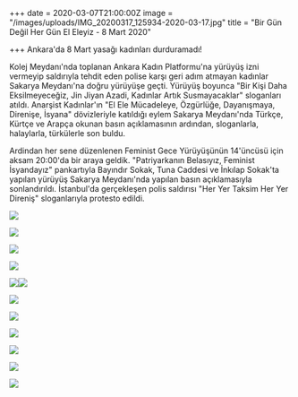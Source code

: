 +++
date = 2020-03-07T21:00:00Z
image = "/images/uploads/IMG_20200317_125934-2020-03-17.jpg"
title = "Bir Gün Değil Her Gün El Eleyiz - 8 Mart 2020"

+++
Ankara'da 8 Mart yasağı kadınları durduramadı!

Kolej Meydanı'nda toplanan Ankara Kadın Platformu'na yürüyüş izni vermeyip saldırıyla tehdit eden polise karşı geri adım atmayan kadınlar Sakarya Meydanı'na doğru yürüyüşe geçti. Yürüyüş boyunca "Bir Kişi Daha Eksilmeyeceğiz, Jin Jiyan Azadi, Kadınlar Artık Susmayacaklar" sloganları atıldı. Anarşist Kadınlar'ın "El Ele Mücadeleye, Özgürlüğe, Dayanışmaya, Direnişe, İsyana" dövizleriyle katıldığı eylem Sakarya Meydanı'nda Türkçe, Kürtçe ve Arapça okunan basın açıklamasının ardından, sloganlarla, halaylarla, türkülerle son buldu.

Ardindan her sene düzenlenen Feminist Gece Yürüyüşünün 14'üncüsü için aksam 20:00'da bir araya geldik. "Patriyarkanın Belasıyız, Feminist İsyandayız" pankartıyla Bayındır Sokak, Tuna Caddesi ve İnkılap Sokak'ta yapılan yürüyüş Sakarya Meydanı'nda yapılan basın açıklamasıyla sonlandırıldı. İstanbul'da gerçekleşen polis saldırısı "Her Yer Taksim Her Yer Direniş" sloganlarıyla protesto edildi.

![](/images/uploads/IMG_20200317_125936-2020-03-17.jpg)

![](/images/uploads/IMG_20200317_125938-2020-03-17.jpg)

![](/images/uploads/IMG_20200317_125940-2020-03-17.jpg)

![](/images/uploads/IMG_20200317_125946-2020-03-17.jpg)

![](/images/uploads/IMG_20200317_125955-2020-03-17.jpg)![](/images/uploads/IMG_20200317_130021-2020-03-17.jpg)

![](/images/uploads/IMG_20200317_130731-2020-03-17.jpg)

![](/images/uploads/IMG_20200317_130733-2020-03-17.jpg)

![](/images/uploads/IMG_20200317_130737-2020-03-17.jpg)

![](/images/uploads/IMG_20200317_130742-2020-03-17.jpg)

![](/images/uploads/IMG_20200317_130756-2020-03-17.jpg)

![](/images/uploads/IMG_20200317_130754-2020-03-17.jpg)